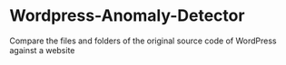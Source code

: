 # Wordpress-Anomaly-Detector
Compare the files and folders of the original source code of WordPress against a website
